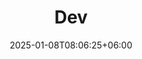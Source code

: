 ---
title: "Dev"
date: 2025-01-08T08:06:25+06:00
description: 프로젝트, 개발, 환경 설정등 프로그래밍에 관련된 모든 내용을 다룹니다.
hero: ./hero.gif
menu:
  sidebar:
    name: Dev
    identifier: dev
    weight: 3
tags:
- Development
- Environment
- Manual
categories: ["Dev"]
---
